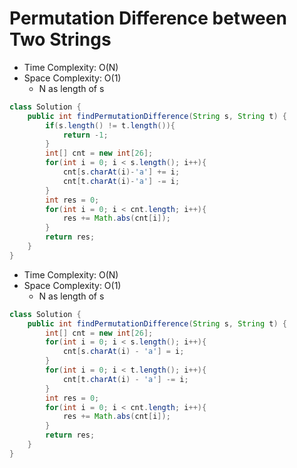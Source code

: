# Permutation Difference between Two Strings

- Time Complexity: O(N)
- Space Complexity: O(1)
  - N as length of s

```java
class Solution {
    public int findPermutationDifference(String s, String t) {
        if(s.length() != t.length()){
            return -1;
        }
        int[] cnt = new int[26];
        for(int i = 0; i < s.length(); i++){
            cnt[s.charAt(i)-'a'] += i;
            cnt[t.charAt(i)-'a'] -= i;
        }
        int res = 0;
        for(int i = 0; i < cnt.length; i++){
            res += Math.abs(cnt[i]);
        }
        return res;
    }
}
```

- Time Complexity: O(N)
- Space Complexity: O(1)
  - N as length of s
  
```java
class Solution {
    public int findPermutationDifference(String s, String t) {
        int[] cnt = new int[26];
        for(int i = 0; i < s.length(); i++){
            cnt[s.charAt(i) - 'a'] = i;
        }
        for(int i = 0; i < t.length(); i++){
            cnt[t.charAt(i) - 'a'] -= i;
        }
        int res = 0;
        for(int i = 0; i < cnt.length; i++){
            res += Math.abs(cnt[i]);
        }
        return res;
    }
}
```